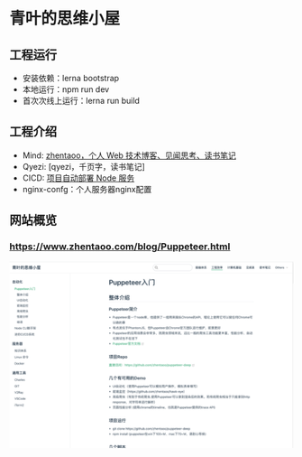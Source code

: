 # 青叶的思维小屋

## 工程运行

- 安装依赖：lerna bootstrap
- 本地运行：npm run dev
- 首次次线上运行：lerna run build

## 工程介绍
- Mind: [zhentaoo，个人 Web 技术博客、见闻思考、读书笔记](./packages/mind/README.md)
- Qyezi: [qyezi，千页字，读书笔记]
- CICD: [项目自动部署 Node 服务](./packages/ci-cd/README.md)
- nginx-confg：个人服务器nginx配置

## 网站概览
### https://www.zhentaoo.com/blog/Puppeteer.html

![](./doc/2021-02-07-19-20-02.png)
